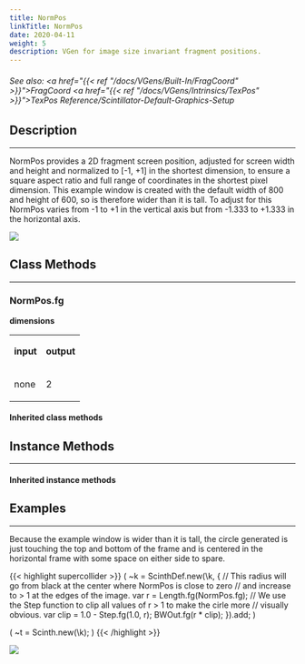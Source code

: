 ```yaml
---
title: NormPos
linkTitle: NormPos
date: 2020-04-11
weight: 5
description: VGen for image size invariant fragment positions.
---
```

<!-- generated file, please edit the original .schelp file(in the Scintillator repository) and then run schelpToMarkDown.scdscript to regenerate. -->
###### See also: <a href="{{< ref "/docs/VGens/Built-In/FragCoord" >}}">FragCoord</a> <a href="{{< ref "/docs/VGens/Intrinsics/TexPos" >}}">TexPos</a> Reference/Scintillator-Default-Graphics-Setup 



## Description
---



NormPos provides a 2D fragment screen position, adjusted for screen width and height and normalized to [-1, +1] in the shortest dimension, to ensure a square aspect ratio and full range of coordinates in the shortest pixel dimension. This example window is created with the default width of 800 and height of 600, so is therefore wider than it is tall. To adjust for this NormPos varies from -1 to +1 in the vertical axis but from -1.333 to +1.333 in the horizontal axis.

<img src="/images/schelp/NormPosLayout.png" />

## Class Methods
---



### NormPos.fg



<strong>dimensions</strong>


<table>
<tr><td>

<strong>input</strong>

</td><td>

<strong>output</strong>

</td></tr>
<tr><td>

none

</td><td>

2

</td></tr>

</table>


#### Inherited class methods



## Instance Methods
---



#### Inherited instance methods



## Examples
---



Because the example window is wider than it is tall, the circle generated is just touching the top and bottom of the frame and is centered in the horizontal frame with some space on either side to spare.



{{< highlight supercollider >}}
(
~k = ScinthDef.new(\k, {
    // This radius will go from black at the center where NormPos is close to zero
    // and increase to > 1 at the edges of the image.
    var r = Length.fg(NormPos.fg);
    // We use the Step function to clip all values of r > 1 to make the cirle more
    // visually obvious.
    var clip = 1.0 - Step.fg(1.0, r);
    BWOut.fg(r * clip);
}).add;
)

(
~t = Scinth.new(\k);
)
{{< /highlight >}}

<img src="/images/schelp/NormPosExample.png" />



